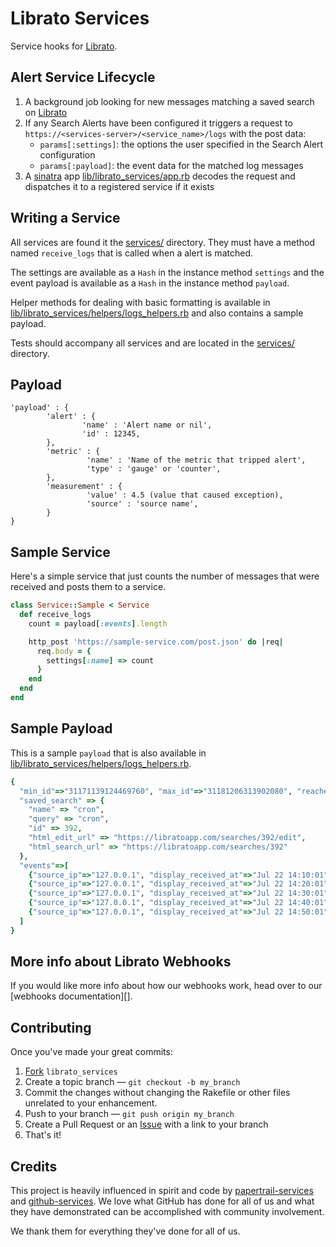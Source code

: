 Librato Services
================

Service hooks for [Librato][].

Alert Service Lifecycle
------------------------------

1. A background job looking for new messages matching a saved search on
   [Librato][]
2. If any Search Alerts have been configured it triggers a request to
   `https://<services-server>/<service_name>/logs` with the post data:
   - `params[:settings]`: the options the user specified in the Search Alert configuration
   - `params[:payload]`: the event data for the matched log messages
3. A [sinatra][] app [lib/librato_services/app.rb][] decodes the request
   and dispatches it to a registered service if it exists


Writing a Service
-----------------

All services are found it the [services/][] directory. They must have a method
named `receive_logs` that is called when a alert is matched.

The settings are available as a `Hash` in the instance method `settings` and
the event payload is available as a `Hash` in the instance method `payload`.

Helper methods for dealing with basic formatting is available in
[lib/librato_services/helpers/logs_helpers.rb][] and also contains a sample
payload.

Tests should accompany all services and are located in the [services/][]
directory.

Payload
-------

```
'payload' : {
        'alert' : {
                'name' : 'Alert name or nil',
                'id' : 12345,
        },
        'metric' : {
                 'name' : 'Name of the metric that tripped alert',
                 'type' : 'gauge' or 'counter',
        },
        'measurement' : {
                 'value' : 4.5 (value that caused exception),
                 'source' : 'source name',
        }
}
```


Sample Service
--------------

Here's a simple service that just counts the number of messages that were
received and posts them to a service.

```ruby
class Service::Sample < Service
  def receive_logs
    count = payload[:events].length

    http_post 'https://sample-service.com/post.json' do |req|
      req.body = {
        settings[:name] => count
      }
    end
  end
end
```

Sample Payload
--------------

This is a sample `payload` that is also available in [lib/librato_services/helpers/logs_helpers.rb][].

```ruby
{
  "min_id"=>"31171139124469760", "max_id"=>"31181206313902080", "reached_record_limit" => true,
  "saved_search" => {
    "name" => "cron",
    "query" => "cron",
    "id" => 392,
    "html_edit_url" => "https://libratoapp.com/searches/392/edit",
    "html_search_url" => "https://libratoapp.com/searches/392"
  },
  "events"=>[
    {"source_ip"=>"127.0.0.1", "display_received_at"=>"Jul 22 14:10:01", "source_name"=>"alien", "facility"=>"Cron", "id"=>31171139124469760, "hostname"=>"alien", "program"=>"CROND", "message"=>"(root) CMD (/usr/lib/sa/sa1 -S DISK 1 1)", "severity"=>"Info", "source_id"=>6, "received_at"=>"2011-07-22T14:10:01-07:00"},
    {"source_ip"=>"127.0.0.1", "display_received_at"=>"Jul 22 14:20:01", "source_name"=>"alien", "facility"=>"Cron", "id"=>31173655908196352, "hostname"=>"alien", "program"=>"CROND", "message"=>"(root) CMD (/usr/lib/sa/sa1 -S DISK 1 1)", "severity"=>"Info", "source_id"=>6, "received_at"=>"2011-07-22T14:20:01-07:00"},
    {"source_ip"=>"127.0.0.1", "display_received_at"=>"Jul 22 14:30:01", "source_name"=>"alien", "facility"=>"Cron", "id"=>31176172704505856, "hostname"=>"alien", "program"=>"CROND", "message"=>"(root) CMD (/usr/lib/sa/sa1 -S DISK 1 1)", "severity"=>"Info", "source_id"=>6, "received_at"=>"2011-07-22T14:30:01-07:00"},
    {"source_ip"=>"127.0.0.1", "display_received_at"=>"Jul 22 14:40:01", "source_name"=>"alien", "facility"=>"Cron", "id"=>31178689513398272, "hostname"=>"alien", "program"=>"CROND", "message"=>"(root) CMD (/usr/lib/sa/sa1 -S DISK 1 1)", "severity"=>"Info", "source_id"=>6, "received_at"=>"2011-07-22T14:40:01-07:00"},
    {"source_ip"=>"127.0.0.1", "display_received_at"=>"Jul 22 14:50:01", "source_name"=>"alien", "facility"=>"Cron", "id"=>31181206313902080, "hostname"=>"alien", "program"=>"CROND", "message"=>"(root) CMD (/usr/lib/sa/sa1 -S DISK 1 1)", "severity"=>"Info", "source_id"=>6, "received_at"=>"2011-07-22T14:50:01-07:00"}
  ]
}
```

More info about Librato Webhooks
-----------------------------------

If you would like more info about how our webhooks work, head over to our
[webhooks documentation][].


Contributing
------------

Once you've made your great commits:

1. [Fork][fk] `librato_services`
2. Create a topic branch — `git checkout -b my_branch`
3. Commit the changes without changing the Rakefile or other files unrelated to your enhancement.
4. Push to your branch — `git push origin my_branch`
5. Create a Pull Request or an [Issue][is] with a link to your branch
6. That's it!


Credits
-------

This project is heavily influenced in spirit and code by
[papertrail-services][] and [github-services][].
We love what GitHub has done for all of us and what they have demonstrated
can be accomplished with community involvement.

We thank them for everything they've done for all of us.

[lib/librato_services/app.rb]: https://github.com/librato/librato-services/blob/master/lib/librato_services/app.rb
[services/]: https://github.com/librato/librato-services/tree/master/services
[lib/librato_services/helpers/logs_helpers.rb]: https://github.com/librato/librato-services/blob/master/lib/librato_services/helpers/logs_helpers.rb
[test/]: https://github.com/librato/librato-services/tree/master/test
[github-services]: https://github.com/github/github-services/
[papertrail-services]: https://github.com/papertrail/papertrail-services/
[sinatra]: http://www.sinatrarb.com/
[fk]: http://help.github.com/forking/
[is]: https://github.com/librato/librato_services/issues/
[Librato]: http://librato.com/
